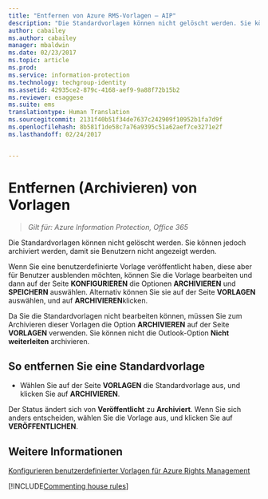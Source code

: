 ```yaml
---
title: "Entfernen von Azure RMS-Vorlagen – AIP"
description: "Die Standardvorlagen können nicht gelöscht werden. Sie können jedoch archiviert werden, damit sie Benutzern nicht angezeigt werden."
author: cabailey
ms.author: cabailey
manager: mbaldwin
ms.date: 02/23/2017
ms.topic: article
ms.prod: 
ms.service: information-protection
ms.technology: techgroup-identity
ms.assetid: 42935ce2-879c-4168-aef9-9a88f72b15b2
ms.reviewer: esaggese
ms.suite: ems
translationtype: Human Translation
ms.sourcegitcommit: 2131f40b51f34de7637c242909f10952b1fa7d9f
ms.openlocfilehash: 8b581f1de58c7a76a9395c51a62aef7ce3271e2f
ms.lasthandoff: 02/24/2017


---
```



# <a name="remove-archive-templates"></a>Entfernen (Archivieren) von Vorlagen

>*Gilt für: Azure Information Protection, Office 365*

Die Standardvorlagen können nicht gelöscht werden. Sie können jedoch archiviert werden, damit sie Benutzern nicht angezeigt werden.

Wenn Sie eine benutzerdefinierte Vorlage veröffentlicht haben, diese aber für Benutzer ausblenden möchten, können Sie die Vorlage bearbeiten und dann auf der Seite **KONFIGURIEREN** die Optionen **ARCHIVIEREN** und **SPEICHERN** auswählen. Alternativ können Sie sie auf der Seite **VORLAGEN** auswählen, und auf **ARCHIVIEREN**klicken.

Da Sie die Standardvorlagen nicht bearbeiten können, müssen Sie zum Archivieren dieser Vorlagen die Option **ARCHIVIEREN** auf der Seite **VORLAGEN** verwenden. Sie können nicht die Outlook-Option **Nicht weiterleiten** archivieren.

## <a name="to-remove-a-default-template"></a>So entfernen Sie eine Standardvorlage

-   Wählen Sie auf der Seite **VORLAGEN** die Standardvorlage aus, und klicken Sie auf **ARCHIVIEREN**.

Der Status ändert sich von **Veröffentlicht** zu **Archiviert**. Wenn Sie sich anders entscheiden, wählen Sie die Vorlage aus, und klicken Sie auf **VERÖFFENTLICHEN**.



## <a name="see-also"></a>Weitere Informationen
[Konfigurieren benutzerdefinierter Vorlagen für Azure Rights Management](configure-custom-templates.md)

[!INCLUDE[Commenting house rules](../includes/houserules.md)]
